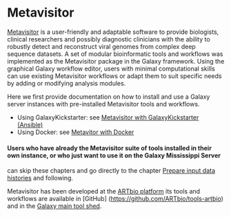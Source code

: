 # Metavisitor

[Metavisitor](http://dx.doi.org/10.1101/048983) is a user-friendly and adaptable software to provide biologists, clinical researchers and possibly diagnostic clinicians with the ability to robustly detect and reconstruct viral genomes from complex deep sequence datasets. A set of modular bioinformatic tools and workflows was implemented as the Metavisitor package in the Galaxy framework. Using the graphical Galaxy workflow editor, users with minimal computational skills can use existing Metavisitor workflows or adapt them to suit specific needs by adding or modifying analysis modules.

Here we first provide  documentation on how to install and use a Galaxy server instances with pre-installed Metavisitor tools and workflows.

- Using GalaxyKickstarter: see [Metavisitor with GalaxyKickstarter (Ansible)](metavisitor_ansible.md)
- Using Docker: see [Metavitor with Docker](metavisitor_docker.md)

#### Users who have already the Metavisitor suite of tools installed in their own instance, or who just want to use it on the Galaxy Mississippi Server
can skip these chapters and go directly to the chapter [Prepare input data histories](use_cases_input_data) and following.


Metavisitor has been developed at the [ARTbio platform](http://artbio.fr) its tools and workflows are available in [GitHub] (https://github.com/ARTbio/tools-artbio) and in the [Galaxy main tool shed](https://toolshed.g2.bx.psu.edu/).

